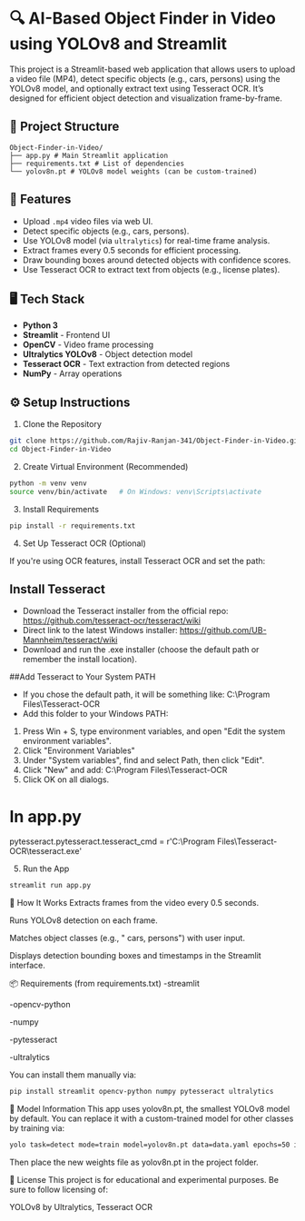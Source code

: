 # 🔍 AI-Based Object Finder in Video using YOLOv8 and Streamlit

This project is a Streamlit-based web application that allows users to upload a video file (MP4), detect specific objects (e.g.,  cars, persons) using the YOLOv8 model, and optionally extract text using Tesseract OCR. It’s designed for efficient object detection and visualization frame-by-frame.


## 📁 Project Structure
```
Object-Finder-in-Video/
├── app.py # Main Streamlit application
├── requirements.txt # List of dependencies
└── yolov8n.pt # YOLOv8 model weights (can be custom-trained)
```

## 🎯 Features

- Upload `.mp4` video files via web UI.
- Detect specific objects (e.g., cars, persons).
- Use YOLOv8 model (via `ultralytics`) for real-time frame analysis.
- Extract frames every 0.5 seconds for efficient processing.
- Draw bounding boxes around detected objects with confidence scores.
- Use Tesseract OCR to extract text from objects (e.g., license plates).

## 🖥️ Tech Stack

- **Python 3**
- **Streamlit** - Frontend UI
- **OpenCV** - Video frame processing
- **Ultralytics YOLOv8** - Object detection model
- **Tesseract OCR** - Text extraction from detected regions
- **NumPy** - Array operations

## ⚙️ Setup Instructions

1. Clone the Repository

```bash
git clone https://github.com/Rajiv-Ranjan-341/Object-Finder-in-Video.git
cd Object-Finder-in-Video
```

2. Create Virtual Environment (Recommended)
   
```bash
python -m venv venv
source venv/bin/activate   # On Windows: venv\Scripts\activate
```

3. Install Requirements
   
```bash
pip install -r requirements.txt
```

4. Set Up Tesseract OCR (Optional)
   
 If you're using OCR features, install Tesseract OCR and set the path:

## Install Tesseract
- Download the Tesseract installer from the official repo:
https://github.com/tesseract-ocr/tesseract/wiki 
- Direct link to the latest Windows installer:
https://github.com/UB-Mannheim/tesseract/wiki 
- Download and run the .exe installer (choose the default path or remember the install location).

##Add Tesseract to Your System PATH
- If you chose the default path, it will be something like:
C:\Program Files\Tesseract-OCR 
- Add this folder to your Windows PATH:
1. Press Win + S, type environment variables, and open "Edit the system environment variables".
2. Click "Environment Variables"
3. Under "System variables", find and select Path, then click "Edit".
4. Click "New" and add:
    C:\Program Files\Tesseract-OCR
5. Click OK on all dialogs.

# In app.py
pytesseract.pytesseract.tesseract_cmd = r'C:\\Program Files\\Tesseract-OCR\\tesseract.exe'

5. Run the App
   
```bash
streamlit run app.py
```

🧪 How It Works
Extracts frames from the video every 0.5 seconds.

Runs YOLOv8 detection on each frame.

Matches object classes (e.g., " cars, persons") with user input.

Displays detection bounding boxes and timestamps in the Streamlit interface.

📦 Requirements (from requirements.txt)
-streamlit

-opencv-python

-numpy

-pytesseract

-ultralytics

You can install them manually via:

```bash
pip install streamlit opencv-python numpy pytesseract ultralytics
```
🧠 Model Information
This app uses yolov8n.pt, the smallest YOLOv8 model by default. You can replace it with a custom-trained model for other classes by training via:

```bash
yolo task=detect mode=train model=yolov8n.pt data=data.yaml epochs=50 imgsz=640
```
Then place the new weights file as yolov8n.pt in the project folder.


📄 License
This project is for educational and experimental purposes. Be sure to follow licensing of:

YOLOv8 by Ultralytics,
Tesseract OCR


